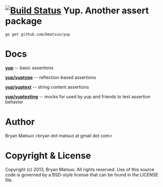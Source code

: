 [yup]: http://godoc.org/github.com/bmatsuo/yup/ "yup"
[yup/yuptext]: http://godoc.org/github.com/bmatsuo/yup/yuptext/ "yup/yuptext"
[yup/yuptype]: http://godoc.org/github.com/bmatsuo/yup/yuptype/ "yup/yuptype"
[yup/yuptesting]: http://godoc.org/github.com/bmatsuo/yup/yuptesting/ "yup/yuptesting"
[![Build Status](https://travis-ci.org/bmatsuo/yup.png?branch=master)](https://travis-ci.org/bmatsuo/yup)
Yup. Another assert package
===========================


    go get github.com/bmatsuo/yup

Docs
====

**[yup][]** -- basic assertions

**[yup/yuptype][]** -- reflection-based assertions

**[yup/yuptext][]** -- string content assertions

**[yup/yuptesting][]** -- mocks for used by yup and friends to test assertion behavior

Author
======

Bryan Matsuo &lt;bryan dot matsuo at gmail dot com&gt;

Copyright & License
===================

Copyright (c) 2013, Bryan Matsuo.
All rights reserved.
Use of this source code is governed by a BSD-style license that can be
found in the LICENSE file.
